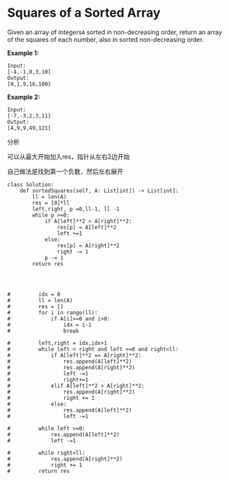 # Squares of a Sorted Array

Given an array of integers`A` sorted in non-decreasing order, return an array of the squares of each number, also in sorted non-decreasing order.

**Example 1:**

```text
Input: 
[-4,-1,0,3,10]
Output: 
[0,1,9,16,100]
```

**Example 2:**

```text
Input: 
[-7,-3,2,3,11]
Output: 
[4,9,9,49,121]
```

分析

可以从最大开始加入res，指针从左右2边开始

自己做法是找到第一个负数，然后左右展开

```text
class Solution:
    def sortedSquares(self, A: List[int]) -> List[int]:
        ll = len(A)
        res = [0]*ll
        left,right, p =0,ll-1, ll -1
        while p >=0:
            if A[left]**2 > A[right]**2:
                res[p] = A[left]**2
                left +=1
            else:
                res[p] = A[right]**2
                right -= 1
            p -= 1
        return res




#         idx = 0
#         ll = len(A)
#         res = []
#         for i in range(ll):
#             if A[i]>=0 and i>0:
#                 idx = i-1
#                 break

#         left,right = idx,idx+1
#         while left < right and left >=0 and right<ll:
#             if A[left]**2 == A[right]**2:
#                 res.append(A[left]**2)
#                 res.append(A[right]**2)
#                 left -=1
#                 right+=1
#             elif A[left]**2 > A[right]**2:
#                 res.append(A[right]**2)
#                 right += 1
#             else:
#                 res.append(A[left]**2)
#                 left -=1

#         while left >=0:
#             res.append(A[left]**2)
#             left -=1

#         while right<ll:
#             res.append(A[right]**2)
#             right += 1 
#         return res
```

